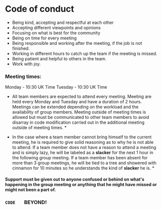 # Code of conduct 

- Being kind, accepting and respectful at each other
- Accepting different viewpoints and opinions
- Focusing on what is best for the community
- Being on time for every meeting
- Being responsible and working after the meeting, if the job is not finished.
- Working in different hours to catch up the team if the meeting is missed.
- Being patient and helpful to others in the team.
- Work with joy.


### Meeting times:

Monday - 10:30 UK Time
Tuesday -  10:30 UK Time

* All team members are expected to attend every meeting. Meeting are held every Monday and Tuesday and have a duration of 2 hours. Meetings can be extended depending on the workload and the availability of group members. Meeting outside of meeting times is allowed but must be communicated to other team members to avoid disarray in code modification carried out in the additional meeting outside of meeting times. *

 * In the case where a team member cannot bring himself to the current meeting, he is required to give solid reasoning as to why he is not able to attend. If a team member does not have a reason to attend a meeting and is simply lazy, he will be labeled as a **slacker** for the next 1 hour in the following group meeting. If a team member has been absent for more than 3 group meetings, he will be tied to a tree and showered with cinnamon for 10 minutes so he understands the kind of **slacker** he is. *

#### Support must be given out to anyone confused or behind on what's happening in the group meeting or anything that he might have missed or might not been a part of. 

### 	`CODE	` BEYOND!


